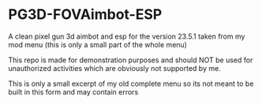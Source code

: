 # PG3D-FOVAimbot-ESP
A clean pixel gun 3d aimbot and esp for the version 23.5.1 taken from my mod menu (this is only a small part of the whole menu)

This repo is made for demonstration purposes and should NOT be used for unauthorized activities which are obviously not supported by me.

This is only a small excerpt of my old complete menu so its not meant to be built in this form and may contain errors


